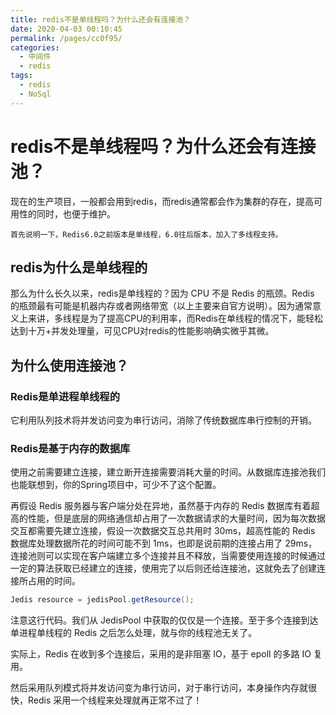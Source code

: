 ```yaml
---
title: redis不是单线程吗？为什么还会有连接池？
date: 2020-04-03 00:10:45
permalink: /pages/cc0f95/
categories:
  - 中间件
  - redis
tags:
  - redis
  - NoSql 
---
```


# redis不是单线程吗？为什么还会有连接池？

现在的生产项目，一般都会用到redis，而redis通常都会作为集群的存在，提高可用性的同时，也便于维护。

<!-- more -->

```
首先说明一下，Redis6.0之前版本是单线程，6.0往后版本，加入了多线程支持。
```

## redis为什么是单线程的
那么为什么长久以来，redis是单线程的？因为 CPU 不是 Redis 的瓶颈。Redis 的瓶颈最有可能是机器内存或者网络带宽（以上主要来自官方说明）。因为通常意义上来讲，多线程是为了提高CPU的利用率，而Redis在单线程的情况下，能轻松达到十万+并发处理量，可见CPU对redis的性能影响确实微乎其微。

## 为什么使用连接池？
### Redis是单进程单线程的
它利用队列技术将并发访问变为串行访问，消除了传统数据库串行控制的开销。

### Redis是基于内存的数据库
使用之前需要建立连接，建立断开连接需要消耗大量的时间。从数据库连接池我们也能联想到，你的Spring项目中，可少不了这个配置。

再假设 Redis 服务器与客户端分处在异地，虽然基于内存的 Redis 数据库有着超高的性能，但是底层的网络通信却占用了一次数据请求的大量时间，因为每次数据交互都需要先建立连接，假设一次数据交互总共用时 30ms，超高性能的 Redis 数据库处理数据所花的时间可能不到 1ms，也即是说前期的连接占用了 29ms，连接池则可以实现在客户端建立多个连接并且不释放，当需要使用连接的时候通过一定的算法获取已经建立的连接，使用完了以后则还给连接池，这就免去了创建连接所占用的时间。

```Java
Jedis resource = jedisPool.getResource();
```
注意这行代码。我们从 JedisPool 中获取的仅仅是一个连接。至于多个连接到达单进程单线程的 Redis 之后怎么处理，就与你的线程池无关了。

实际上，Redis 在收到多个连接后，采用的是非阻塞 IO，基于 epoll 的多路 IO 复用。

然后采用队列模式将并发访问变为串行访问，对于串行访问，本身操作内存就很快，Redis 采用一个线程来处理就再正常不过了！
